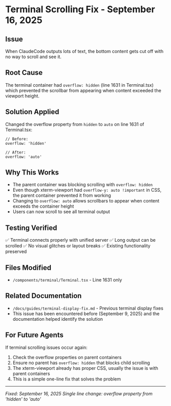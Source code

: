 # Terminal Scrolling Fix - September 16, 2025

## Issue
When ClaudeCode outputs lots of text, the bottom content gets cut off with no way to scroll and see it.

## Root Cause
The terminal container had `overflow: hidden` (line 1631 in Terminal.tsx) which prevented the scrollbar from appearing when content exceeded the viewport height.

## Solution Applied
Changed the overflow property from `hidden` to `auto` on line 1631 of Terminal.tsx:

```tsx
// Before:
overflow: 'hidden'

// After:
overflow: 'auto'
```

## Why This Works
- The parent container was blocking scrolling with `overflow: hidden`
- Even though xterm-viewport had `overflow-y: auto !important` in CSS, the parent container prevented it from working
- Changing to `overflow: auto` allows scrollbars to appear when content exceeds the container height
- Users can now scroll to see all terminal output

## Testing Verified
✅ Terminal connects properly with unified server
✅ Long output can be scrolled
✅ No visual glitches or layout breaks
✅ Existing functionality preserved

## Files Modified
- `/components/terminal/Terminal.tsx` - Line 1631 only

## Related Documentation
- `/docs/guides/terminal-display-fix.md` - Previous terminal display fixes
- This issue has been encountered before (September 9, 2025) and the documentation helped identify the solution

## For Future Agents
If terminal scrolling issues occur again:
1. Check the overflow properties on parent containers
2. Ensure no parent has `overflow: hidden` that blocks child scrolling
3. The xterm-viewport already has proper CSS, usually the issue is with parent containers
4. This is a simple one-line fix that solves the problem

---
*Fixed: September 16, 2025*
*Single line change: overflow property from 'hidden' to 'auto'*